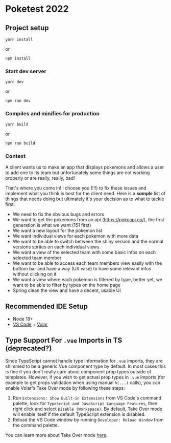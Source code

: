 # Poketest 2022

## Project setup
```
yarn install
```
or
```
npm install
```

### Start dev server
```
yarn dev
```
or
```
npm run dev
```

### Compiles and minifies for production
```
yarn build
```
or
```
npm run build
```

### Context
A client wants us to make an app that displays pokemons and allows a user to add one to its team but unfortunately some things are not working properly or are really, really, bad!

That's where you come in! I choose you (!!!) to fix these issues and implement what you think is best for the client need.
Here is a ***sample*** list of things that needs doing but ultimately it's your decision as to what to tackle first.

- We need to fix the obvious bugs and errors
- We want to get the pokemons from an api (https://pokeapi.co/), the first generation is what we want (151 first)
- We want a new layout for the pokemon list
- We want individual views for each pokemon with more data
- We want to be able to switch between the shiny version and the normal versions sprites on each individual views
- We want a view of the selected team with some basic infos on each selected team member
- We want to be able to access each team members view easily with the bottom bar and have a way (UX wise) to have some relevant infos without clicking on it
- We want a view where each pokemon is filtered by type, better yet, we want to be able to filter by types on the home page
- Spring clean the view and have a decent, usable UI

## Recommended IDE Setup

- Node 18+
- [VS Code](https://code.visualstudio.com/) + [Volar](https://marketplace.visualstudio.com/items?itemName=Vue.volar)

## Type Support For `.vue` Imports in TS (deprecated?)

Since TypeScript cannot handle type information for `.vue` imports, they are shimmed to be a generic Vue component type by default. In most cases this is fine if you don't really care about component prop types outside of templates. However, if you wish to get actual prop types in `.vue` imports (for example to get props validation when using manual `h(...)` calls), you can enable Volar's Take Over mode by following these steps:

1. Run `Extensions: Show Built-in Extensions` from VS Code's command palette, look for `TypeScript and JavaScript Language Features`, then right click and select `Disable (Workspace)`. By default, Take Over mode will enable itself if the default TypeScript extension is disabled.
2. Reload the VS Code window by running `Developer: Reload Window` from the command palette.

You can learn more about Take Over mode [here](https://github.com/johnsoncodehk/volar/discussions/471).
